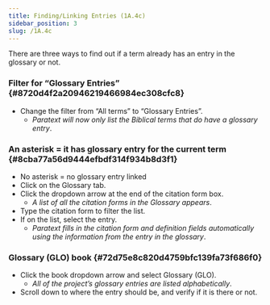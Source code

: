 ```yaml
---
title: Finding/Linking Entries (1A.4c)
sidebar_position: 3
slug: /1A.4c
---
```




There are three ways to find out if a term already has an entry in the glossary or not.


### Filter for “Glossary Entries” {#8720d4f2a20946219466984ec308cfc8}

- Change the filter from “All terms” to “Glossary Entries”.
	- _Paratext will now only list the Biblical terms that do have a glossary entry_.

### An asterisk = it has glossary entry for the current term {#8cba77a56d9444efbdf314f934b8d3f1}

- No asterisk = no glossary entry linked
- Click on the Glossary tab.
- Click the dropdown arrow at the end of the citation form box.
	- _A list of all the citation forms in the Glossary appears_.
- Type the citation form to filter the list.
- If on the list, select the entry.
	- _Paratext fills in the citation form and definition fields automatically using the information from the entry in the glossary_.

### Glossary (GLO) book {#72d75e8c820d4759bfc139fa73f686f0}

- Click the book dropdown arrow and select Glossary (GLO).
	- _All of the project’s glossary entries are listed alphabetically_.
- Scroll down to where the entry should be, and verify if it is there or not.
